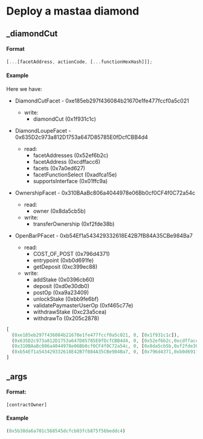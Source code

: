 # Deploy a mastaa diamond

## \_diamondCut

#### Format

```js
[...[facetAddress, actionCode, [...functionHexHash]]];
```

#### Example

Here we have:

- DiamondCutFacet - 0xe185eb297f436084b21670e1fe477fccf0a5c021
  - write:
    - diamondCut (0x1f931c1c)

- DiamondLoupeFacet - 0x635D2c973a812D1753a647D85785E0fDcfCBB4d4
  - read:
    - facetAddresses (0x52ef6b2c)
    - facetAddress (0xcdffacc6)
    - facets (0x7a0ed627)
    - facetFunctionSelect (0xadfca15e)
    - supportsInterface (0x01ffc9a)

- OwnershipFacet - 0x310BAaBc806a4044978e06Bb0cf0CF4f0C72a54c
  - read:
    - owner (0x8da5cb5b)
  - write:
    - transferOwnership (0xf2fde38b)

- OpenBarPFacet - 0xb54Ef1a543429332618E42B7fB84A35CBe984Ba7
  - read:
    - COST_OF_POST (0x796d4371)
    - entrypoint (0xb0d691fe)
    - getDeposit (0xc399ec88)
  - write:
    - addStake (0x0396cb60)
    - deposit (0xd0e30db0)
    - postOp (0xa9a23409)
    - unlockStake (0xbb9fe6bf)
    - validatePaymasterUserOp (0xf465c77e)
    - withdrawStake (0xc23a5cea)
    - withdrawTo (0x205c2878)

```js
[
  (0xe185eb297f436084b21670e1fe477fccf0a5c021, 0, [0x1f931c1c]),
  (0x635D2c973a812D1753a647D85785E0fDcfCBB4d4, 0, [0x52ef6b2c,0xcdffacc6,0x7a0ed627,0xadfca15e,0x01ffc9a]),
  (0x310BAaBc806a4044978e06Bb0cf0CF4f0C72a54c, 0, [0x8da5cb5b,0xf2fde38b]),
  (0xb54Ef1a543429332618E42B7fB84A35CBe984Ba7, 0, [0x796d4371,0xb0d691fe,0xc399ec88,0x0396cb60,0xd0e30db0,0xa9a23409,0xbb9fe6bf,0xf465c77e,0xc23a5cea,0x205c2878])
]
```

## \_args

#### Format:

`[contractOwner]`

#### Example

```js
(0x5b38da6a701c568545dcfcb03fcb875f56beddc4)
```
